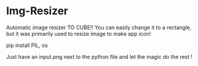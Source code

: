 # Img-Resizer

Automatic image resizer TO CUBE!! You can easily change it to a rectangle, but it was primarily used to resize image to make app icon!

pip install PIL, os

Just have an input.png next to the python file and let the magic do the rest !
